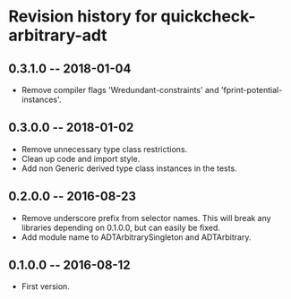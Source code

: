 # Revision history for quickcheck-arbitrary-adt

## 0.3.1.0  -- 2018-01-04

* Remove compiler flags 'Wredundant-constraints' and 'fprint-potential-instances'.

## 0.3.0.0  -- 2018-01-02

* Remove unnecessary type class restrictions.
* Clean up code and import style.
* Add non Generic derived type class instances in the tests.

## 0.2.0.0  -- 2016-08-23

* Remove underscore prefix from selector names. This will break any libraries depending on 0.1.0.0, but can easily be fixed.
* Add module name to ADTArbitrarySingleton and ADTArbitrary.

## 0.1.0.0  -- 2016-08-12

* First version.
